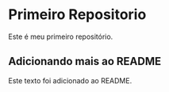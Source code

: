 # Primeiro Repositorio

Este é meu primeiro repositório.

## Adicionando mais ao README

Este texto foi adicionado ao README.
